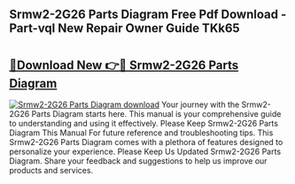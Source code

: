 ## Srmw2-2G26 Parts Diagram Free Pdf Download - Part-vql New Repair Owner Guide TKk65

# <h2><a href="http://dfovqey.blite.top/?on=Srmw2-2G26+Parts+Diagram">🔗Download New 👉🔴 Srmw2-2G26 Parts Diagram</a></h2>

[![Srmw2-2G26 Parts Diagram download](https://i.imgur.com/lujVjoI.png)](http://dfovqey.blite.top/?on=Srmw2-2G26+Parts+Diagram)
Your journey with the Srmw2-2G26 Parts Diagram starts here. This manual is your comprehensive guide to understanding and using it effectively. Please Keep Srmw2-2G26 Parts Diagram This Manual For future reference and troubleshooting tips. This Srmw2-2G26 Parts Diagram comes with a plethora of features designed to personalize your experience. Please Keep Us Updated Srmw2-2G26 Parts Diagram. Share your feedback and suggestions to help us improve our products and services.
